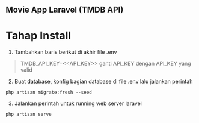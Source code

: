 ## Movie App Laravel (TMDB API)

# Tahap Install
1.  Tambahkan baris berikut di akhir file .env
> TMDB_API_KEY=<<API_KEY>>
  ganti API_KEY dengan API_KEY yang valid

2.  Buat database, konfig bagian database di file .env lalu jalankan perintah
```
php artisan migrate:fresh --seed
```

3.  Jalankan perintah untuk running web server laravel
```
php artisan serve
```

